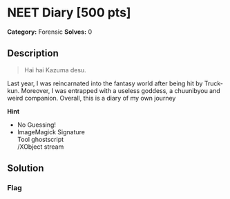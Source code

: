 # NEET Diary [500 pts]

**Category:** Forensic
**Solves:** 0

## Description
>Hai hai Kazuma desu.

Last year, I was reincarnated into the fantasy world after being hit by Truck-kun. Moreover, I was entrapped with a useless goddess, a chuunibyou and weird companion. Overall, this is a diary of my own journey

**Hint**
* No Guessing!
* ImageMagick Signature<br>
Tool ghostscript<br>
/XObject stream

## Solution

### Flag

